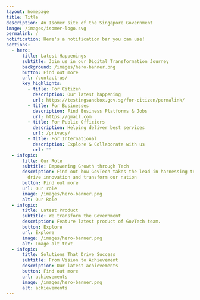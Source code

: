 ```yaml
---
layout: homepage
title: Title
description: An Isomer site of the Singapore Government
image: /images/isomer-logo.svg
permalink: /
notification: Here's a notification bar you can use!
sections:
  - hero:
      title: Latest Happenings
      subtitle: Join us in our Digital Transformation Journey
      background: /images/hero-banner.png
      button: Find out more
      url: /contact-us/
      key_highlights:
        - title: For Citizen
          description: Our latest happening
          url: https://testingsandbox.gov.sg/for-citizen/permalink/
        - title: For Businesses
          description: Find Business Platforms & Jobs
          url: https://gmail.com
        - title: For Public Officiers
          description: Helping deliver best services
          url: /privacy/
        - title: For International
          description: Explore & Collaborate with us
          url: ""
  - infopic:
      title: Our Role
      subtitle: Empowering Growth through Tech
      description: Find out how GovTech takes the lead in harnessing technology to
        drive innovation and transform our nation
      button: Find out more
      url: Our role
      image: /images/hero-banner.png
      alt: Our Role
  - infopic:
      title: Latest Product
      subtitle: We transform the Government
      description: Feature latest product of GovTech team.
      button: Explore
      url: Explore
      image: /images/hero-banner.png
      alt: Image alt text
  - infopic:
      title: Solutions That Drive Success
      subtitle: From Vision to Achievement
      description: Our latest achievements
      button: Find out more
      url: achievements
      image: /images/hero-banner.png
      alt: achievements
---
```

